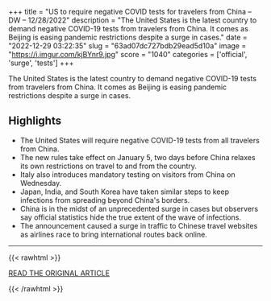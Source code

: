 +++
title = "US to require negative COVID tests for travelers from China – DW – 12/28/2022"
description = "The United States is the latest country to demand negative COVID-19 tests from travelers from China. It comes as Beijing is easing pandemic restrictions despite a surge in cases."
date = "2022-12-29 03:22:35"
slug = "63ad07dc727bdb29ead5d10a"
image = "https://i.imgur.com/kjBYnr9.jpg"
score = "1040"
categories = ['official', 'surge', 'tests']
+++

The United States is the latest country to demand negative COVID-19 tests from travelers from China. It comes as Beijing is easing pandemic restrictions despite a surge in cases.

## Highlights

- The United States will require negative COVID-19 tests from all travelers from China.
- The new rules take effect on January 5, two days before China relaxes its own restrictions on travel to and from the country.
- Italy also introduces mandatory testing on visitors from China on Wednesday.
- Japan, India, and South Korea have taken similar steps to keep infections from spreading beyond China's borders.
- China is in the midst of an unprecedented surge in cases but observers say official statistics hide the true extent of the wave of infections.
- The announcement caused a surge in traffic to Chinese travel websites as airlines race to bring international routes back online.

---

{{< rawhtml >}}
  <p class="article-category">
    <a target="_blank" href="https://www.dw.com/en/breaking-us-to-require-negative-covid-tests-for-travelers-from-china/a-64222913?mobileApp=true&amp;protocol-flip=0">READ THE ORIGINAL ARTICLE</a>
  </p>
{{< /rawhtml >}}
